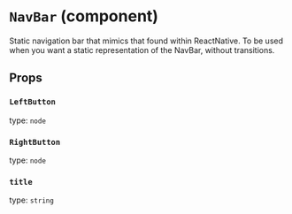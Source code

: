 `NavBar` (component)
====================

Static navigation bar that mimics that found
within ReactNative. To be used when you want a static
representation of the NavBar, without transitions.

Props
-----

### `LeftButton`

type: `node`


### `RightButton`

type: `node`


### `title`

type: `string`

